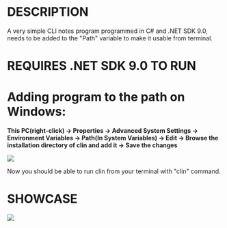 # DESCRIPTION
A very simple CLI notes program programmed in C# and .NET SDK 9.0, needs to be added to the "Path" variable to make it usable from terminal.

# REQUIRES .NET SDK 9.0 TO RUN

# Adding program to the path on Windows:

**This PC(right-click) -> Properties -> Advanced System Settings -> Environment Variables -> Path(In System Variables) -> Edit -> Browse the installation directory of clin and add it -> Save the changes**

![](https://github.com/reekta92/clin/blob/main/path.gif)

Now you should be able to run clin from your terminal with "clin" command.

# SHOWCASE

![](![](https://github.com/reekta92/clin/blob/main/path.gif))
